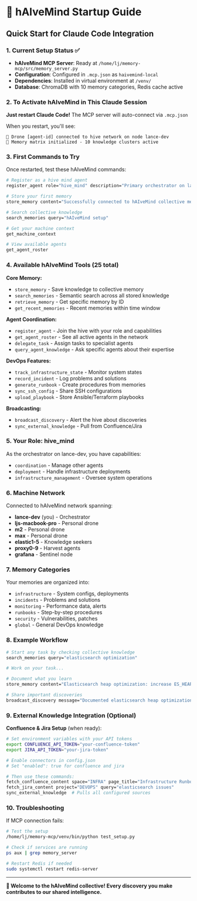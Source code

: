# 🧠 hAIveMind Startup Guide

## Quick Start for Claude Code Integration

### 1. Current Setup Status ✅
- **hAIveMind MCP Server**: Ready at `/home/lj/memory-mcp/src/memory_server.py`
- **Configuration**: Configured in `.mcp.json` as `haivemind-local`
- **Dependencies**: Installed in virtual environment at `/venv/`
- **Database**: ChromaDB with 10 memory categories, Redis cache active

### 2. To Activate hAIveMind in This Claude Session

**Just restart Claude Code!** The MCP server will auto-connect via `.mcp.json`

When you restart, you'll see:
```
🧠 Drone [agent-id] connected to hive network on node lance-dev
🧠 Memory matrix initialized - 10 knowledge clusters active
```

### 3. First Commands to Try

Once restarted, test these hAIveMind commands:

```bash
# Register as a hive mind agent
register_agent role="hive_mind" description="Primary orchestrator on lance-dev"

# Store your first memory
store_memory content="Successfully connected to hAIveMind collective memory" category="global"

# Search collective knowledge
search_memories query="hAIveMind setup" 

# Get your machine context
get_machine_context

# View available agents
get_agent_roster
```

### 4. Available hAIveMind Tools (25 total)

**Core Memory:**
- `store_memory` - Save knowledge to collective memory
- `search_memories` - Semantic search across all stored knowledge  
- `retrieve_memory` - Get specific memory by ID
- `get_recent_memories` - Recent memories within time window

**Agent Coordination:**
- `register_agent` - Join the hive with your role and capabilities
- `get_agent_roster` - See all active agents in the network
- `delegate_task` - Assign tasks to specialist agents
- `query_agent_knowledge` - Ask specific agents about their expertise

**DevOps Features:**
- `track_infrastructure_state` - Monitor system states
- `record_incident` - Log problems and solutions
- `generate_runbook` - Create procedures from memories
- `sync_ssh_config` - Share SSH configurations
- `upload_playbook` - Store Ansible/Terraform playbooks

**Broadcasting:**
- `broadcast_discovery` - Alert the hive about discoveries
- `sync_external_knowledge` - Pull from Confluence/Jira

### 5. Your Role: hive_mind

As the orchestrator on lance-dev, you have capabilities:
- `coordination` - Manage other agents
- `deployment` - Handle infrastructure deployments  
- `infrastructure_management` - Oversee system operations

### 6. Machine Network

Connected to hAIveMind network spanning:
- **lance-dev** (you) - Orchestrator
- **ljs-macbook-pro** - Personal drone
- **m2** - Personal drone
- **max** - Personal drone
- **elastic1-5** - Knowledge seekers
- **proxy0-9** - Harvest agents
- **grafana** - Sentinel node

### 7. Memory Categories

Your memories are organized into:
- `infrastructure` - System configs, deployments
- `incidents` - Problems and solutions
- `monitoring` - Performance data, alerts  
- `runbooks` - Step-by-step procedures
- `security` - Vulnerabilities, patches
- `global` - General DevOps knowledge

### 8. Example Workflow

```bash
# Start any task by checking collective knowledge
search_memories query="elasticsearch optimization"

# Work on your task...

# Document what you learn
store_memory content="Elasticsearch heap optimization: increase ES_HEAP_SIZE to 4g for large aggregations" category="runbooks" tags=["elasticsearch", "performance", "heap"]

# Share important discoveries
broadcast_discovery message="Documented elasticsearch heap optimization solution" category="infrastructure"
```

### 9. External Knowledge Integration (Optional)

**Confluence & Jira Setup** (when ready):
```bash
# Set environment variables with your API tokens
export CONFLUENCE_API_TOKEN="your-confluence-token"
export JIRA_API_TOKEN="your-jira-token"

# Enable connectors in config.json
# Set "enabled": true for confluence and jira

# Then use these commands:
fetch_confluence_content space="INFRA" page_title="Infrastructure Runbook"
fetch_jira_content project="DEVOPS" query="elasticsearch issues"
sync_external_knowledge  # Pulls all configured sources
```

### 10. Troubleshooting

If MCP connection fails:
```bash
# Test the setup
/home/lj/memory-mcp/venv/bin/python test_setup.py

# Check if services are running
ps aux | grep memory_server

# Restart Redis if needed
sudo systemctl restart redis-server
```

---

**🐝 Welcome to the hAIveMind collective! Every discovery you make contributes to our shared intelligence.**